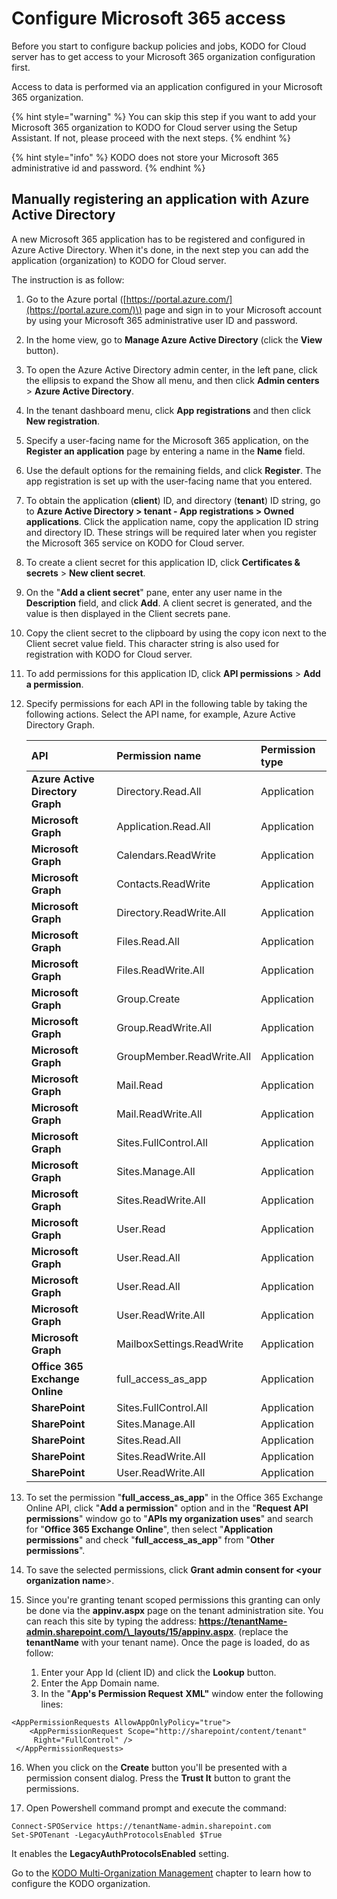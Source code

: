 # Configure Microsoft 365 access

Before you start to configure backup policies and jobs, KODO for Cloud server has to get access to your Microsoft 365 organization configuration first.

Access to data is performed via an application configured in your Microsoft 365 organization.

{% hint style="warning" %}
You can skip this step if you want to add your Microsoft 365 organization to KODO for Cloud server using the Setup Assistant. If not, please proceed with the next steps.
{% endhint %}

{% hint style="info" %}
KODO does not store your Microsoft 365 administrative id and password.
{% endhint %}

## Manually registering an application with Azure Active Directory

A new Microsoft 365 application has to be registered and configured in Azure Active Directory. When it's done, in the next step you can add the application \(organization\) to KODO for Cloud server.

The instruction is as follow:

1. Go to the Azure portal \([https://portal.azure.com/](https://portal.azure.com/)\) page and sign in to your Microsoft account by using your Microsoft 365 administrative user ID and password.
2. In the home view, go to **Manage Azure Active Directory** \(click the **View** button\).
3. To open the Azure Active Directory admin center, in the left pane, click the ellipsis to expand the Show all menu, and then click **Admin centers** &gt; **Azure Active Directory**.
4. In the tenant dashboard menu, click **App registrations** and then click **New registration**.
5. Specify a user-facing name for the Microsoft 365 application, on the **Register an application** page by entering a name in the **Name** field.
6. Use the default options for the remaining fields, and click **Register**. The app registration is set up with the user-facing name that you entered.
7. To obtain the application \(**client**\) ID, and directory \(**tenant**\) ID string, go to **Azure Active Directory &gt; tenant - App registrations &gt; Owned applications**. Click the application name, copy the application ID string and directory ID. These strings will be required later when you register the Microsoft 365 service on KODO for Cloud server.
8. To create a client secret for this application ID, click **Certificates & secrets** &gt; **New client secret**.
9. On the "**Add a client secret**" pane, enter any user name in the **Description** field, and click **Add**. A client secret is generated, and the value is then displayed in the Client secrets pane.
10. Copy the client secret to the clipboard by using the copy icon next to the Client secret value field. This character string is also used for registration with KODO for Cloud server.
11. To add permissions for this application ID, click **API permissions** &gt; **Add a permission**.
12. Specify permissions for each API in the following table by taking the following actions. Select the API name, for example, Azure Active Directory Graph.

    | API | Permission name | Permission type |
    | :--- | :--- | :--- |
    | **Azure Active Directory Graph** | Directory.Read.All | Application |
    | **Microsoft Graph** | Application.Read.All | Application |
    | **Microsoft Graph** | Calendars.ReadWrite | Application |
    | **Microsoft Graph** | Contacts.ReadWrite | Application |
    | **Microsoft Graph** | Directory.ReadWrite.All | Application |
    | **Microsoft Graph** | Files.Read.All | Application |
    | **Microsoft Graph** | Files.ReadWrite.All | Application |
    | **Microsoft Graph** | Group.Create | Application |
    | **Microsoft Graph** | Group.ReadWrite.All | Application |
    | **Microsoft Graph** | GroupMember.ReadWrite.All | Application |
    | **Microsoft Graph** | Mail.Read | Application |
    | **Microsoft Graph** | Mail.ReadWrite.All | Application |
    | **Microsoft Graph** | Sites.FullControl.All | Application |
    | **Microsoft Graph** | Sites.Manage.All | Application |
    | **Microsoft Graph** | Sites.ReadWrite.All | Application |
    | **Microsoft Graph** | User.Read | Application |
    | **Microsoft Graph** | User.Read.All | Application |
    | **Microsoft Graph** | User.Read.All | Application |
    | **Microsoft Graph** | User.ReadWrite.All | Application |
    | **Microsoft Graph** | MailboxSettings.ReadWrite | Application |
    | **Office 365 Exchange Online** | full\_access\_as\_app | Application |
    | **SharePoint** | Sites.FullControl.All | Application |
    | **SharePoint** | Sites.Manage.All | Application |
    | **SharePoint** | Sites.Read.All | Application |
    | **SharePoint** | Sites.ReadWrite.All | Application |
    | **SharePoint** | User.ReadWrite.All | Application |

13. To set the permission "**full\_access\_as\_app**" in the Office 365 Exchange Online API, click "**Add a permission**" option and in the "**Request API permissions**" window go to "**APIs my organization uses**" and search for "**Office 365 Exchange Online**", then select "**Application permissions**" and check "**full\_access\_as\_app**" from "**Other permissions**".
14. To save the selected permissions, click **Grant admin consent for &lt;your organization name**&gt;.
15. Since you're granting tenant scoped permissions this granting can only be done via the **appinv.aspx** page on the tenant administration site. You can reach this site by typing the address: **https://tenantName-admin.sharepoint.com/\_layouts/15/appinv.aspx**. \(replace the **tenantName** with your tenant name\). Once the page is loaded, do as follow:
    1. Enter your App Id \(client ID\) and click the **Lookup** button.
    2. Enter the App Domain name. 
    3. In the "**App's Permission Request** **XML"** window enter the following lines: 

```text
<AppPermissionRequests AllowAppOnlyPolicy="true">
    <AppPermissionRequest Scope="http://sharepoint/content/tenant" 
     Right="FullControl" />
 </AppPermissionRequests>

```

16. When you click on the **Create** button you'll be presented with a permission consent dialog. Press the **Trust It** button to grant the permissions.

17. Open Powershell command prompt and execute the command: 

```text
Connect-SPOService https://tenantName-admin.sharepoint.com
Set-SPOTenant -LegacyAuthProtocolsEnabled $True
```

It enables the **LegacyAuthProtocolsEnabled** setting. 

Go to the [KODO Multi-Organization Management]() chapter to learn how to configure the KODO organization.

